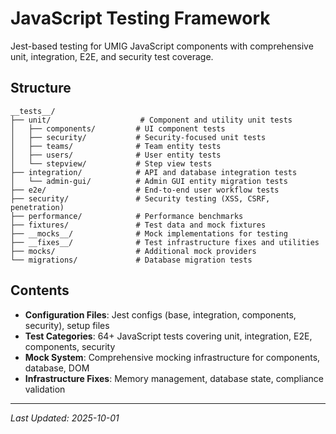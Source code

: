 # JavaScript Testing Framework

Jest-based testing for UMIG JavaScript components with comprehensive unit, integration, E2E, and security test coverage.

## Structure

```
__tests__/
├── unit/                    # Component and utility unit tests
│   ├── components/         # UI component tests
│   ├── security/           # Security-focused unit tests
│   ├── teams/              # Team entity tests
│   ├── users/              # User entity tests
│   └── stepview/           # Step view tests
├── integration/            # API and database integration tests
│   └── admin-gui/          # Admin GUI entity migration tests
├── e2e/                    # End-to-end user workflow tests
├── security/               # Security testing (XSS, CSRF, penetration)
├── performance/            # Performance benchmarks
├── fixtures/               # Test data and mock fixtures
├── __mocks__/              # Mock implementations for testing
├── __fixes__/              # Test infrastructure fixes and utilities
├── mocks/                  # Additional mock providers
└── migrations/             # Database migration tests
```

## Contents

- **Configuration Files**: Jest configs (base, integration, components, security), setup files
- **Test Categories**: 64+ JavaScript tests covering unit, integration, E2E, components, security
- **Mock System**: Comprehensive mocking infrastructure for components, database, DOM
- **Infrastructure Fixes**: Memory management, database state, compliance validation

---

_Last Updated: 2025-10-01_
